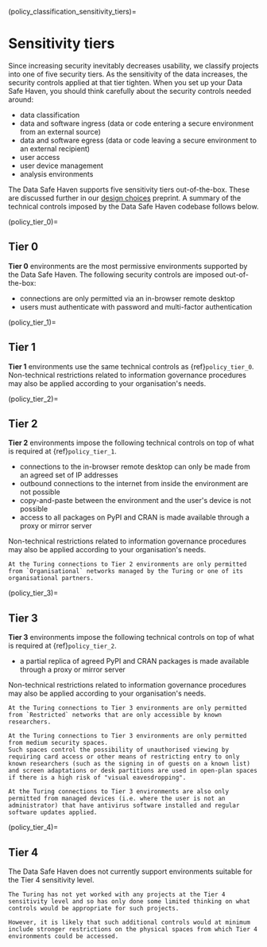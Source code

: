 (policy_classification_sensitivity_tiers)=

# Sensitivity tiers

Since increasing security inevitably decreases usability, we classify projects into one of five security tiers.
As the sensitivity of the data increases, the security controls applied at that tier tighten.
When you set up your Data Safe Haven, you should think carefully about the security controls needed around:

- data classification
- data and software ingress (data or code entering a secure environment from an external source)
- data and software egress (data or code leaving a secure environment to an external recipient)
- user access
- user device management
- analysis environments

The Data Safe Haven supports five sensitivity tiers out-of-the-box.
These are discussed further in our [design choices](https://arxiv.org/abs/1908.08737) preprint.
A summary of the technical controls imposed by the Data Safe Haven codebase follows below.

(policy_tier_0)=

## Tier 0

**Tier 0** environments are the most permissive environments supported by the Data Safe Haven.
The following security controls are imposed out-of-the-box:

- connections are only permitted via an in-browser remote desktop
- users must authenticate with password and multi-factor authentication

(policy_tier_1)=

## Tier 1

**Tier 1** environments use the same technical controls as {ref}`policy_tier_0`.
Non-technical restrictions related to information governance procedures may also be applied according to your organisation's needs.

(policy_tier_2)=

## Tier 2

**Tier 2** environments impose the following technical controls on top of what is required at {ref}`policy_tier_1`.

- connections to the in-browser remote desktop can only be made from an agreed set of IP addresses
- outbound connections to the internet from inside the environment are not possible
- copy-and-paste between the environment and the user's device is not possible
- access to all packages on PyPI and CRAN is made available through a proxy or mirror server

Non-technical restrictions related to information governance procedures may also be applied according to your organisation's needs.

```{admonition} Organisational networks
At the Turing connections to Tier 2 environments are only permitted from `Organisational` networks managed by the Turing or one of its organisational partners.
```

(policy_tier_3)=

## Tier 3

**Tier 3** environments impose the following technical controls on top of what is required at {ref}`policy_tier_2`.

- a partial replica of agreed PyPI and CRAN packages is made available through a proxy or mirror server

Non-technical restrictions related to information governance procedures may also be applied according to your organisation's needs.

```{admonition} Restricted networks
At the Turing connections to Tier 3 environments are only permitted from `Restricted` networks that are only accessible by known researchers.
```

```{admonition} Physical spaces
At the Turing connections to Tier 3 environments are only permitted from medium security spaces.
Such spaces control the possibility of unauthorised viewing by requiring card access or other means of restricting entry to only known researchers (such as the signing in of guests on a known list) and screen adaptations or desk partitions are used in open-plan spaces if there is a high risk of "visual eavesdropping".
```

```{admonition} Managed devices
At the Turing connections to Tier 3 environments are also only permitted from managed devices (i.e. where the user is not an administrator) that have antivirus software installed and regular software updates applied.
```

(policy_tier_4)=

## Tier 4

The Data Safe Haven does not currently support environments suitable for the Tier 4 sensitivity level.

```{caution}
The Turing has not yet worked with any projects at the Tier 4 sensitivity level and so has only done some limited thinking on what controls would be appropriate for such projects.

However, it is likely that such additional controls would at minimum include stronger restrictions on the physical spaces from which Tier 4 environments could be accessed.
```
